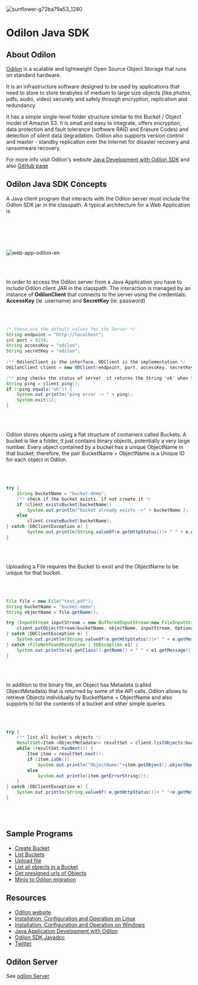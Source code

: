 
![sunflower-g72ba79a53_1280](https://github.com/atolomei/odilon-client/assets/29349757/13cf02bd-68df-41f4-ba09-c26519c287c1)

<h1>Odilon Java SDK </h1>

<h2>About Odilon</h2>
<p> <a href="https://odilon.io">Odilon</a> is a scalable and lightweight Open Source Object Storage that runs on standard hardware.</p>
<p>It is an infrastructure software designed to be used by applications that need to store to store terabytes of medium to large size objects (like photos, pdfs, audio, video) securely and safely through encryption, replication and redundancy. </p> 
<p>It has a simple single-level folder structure similar to the Bucket / Object model of Amazon S3. It is small and easy to integrate, offers encryption, data protection and fault tolerance (software RAID and Erasure Codes) and detection of silent data degradation. Odilon also supports version control and master - standby replication over the Internet for disaster recovery and ransomware recovery.</p>
<p>
For more info visit Odilon's website <a href="https://odilon.io/development.html">Java Development with Odilon SDK</a> and also <a href="https://githug.com/odilon-server.html"> GitHub page</a> 	
</p>

<h2>Odilon Java SDK Concepts</h2>

<p>A Java client program that interacts with the Odilon server must include the Odilon SDK jar in the classpath.
A typical architecture for a Web Application is</p>
<br/>
<br/>
<br/>
<br/>


![web-app-odilon-en](https://github.com/atolomei/odilon-client/assets/29349757/aa736909-f247-4a18-99b9-166adacf0929)

<br/>
<br/>

<p>In order to access the Odilon server from a Java Application you have to include Odilon client JAR in the classpath. The interaction is managed by an instance of <b>OdilonClient</b> that connects to the server using the credentials: <b>AccessKey</b> (ie. username) and <b>SecretKey</b> (ie. password)</p>

<br/>
<br/>

```java
/* these are the default values for the Server */
String endpoint = "http://localhost";
int port = 9234;
String accessKey = "odilon";
String secretKey = "odilon";
						
/** OdilonClient is the interface, ODClient is the implementation */
OdilonClient client = new ODClient(endpoint, port, accessKey, secretKey);

/** ping checks the status of server, it returns the String "ok" when the server is normal */
String ping = client.ping();
if (!ping.equals("ok")) {
	System.out.println("ping error -> " + ping);
	System.exit(1);
}
```

<br/>
<br/>
<p>Odilon stores objects using a flat structure of containers called Buckets. A bucket is like a folder, it just contains binary objects, potentially a very large number. Every object contained by a bucket has a unique ObjectName in that bucket; therefore, the pair BucketName + ObjectName is a Unique ID for each object in Odilon.</p>
<br/>
<br/>

```java
try {
    String bucketName = "bucket-demo";
    /** check if the bucket exists, if not create it */
    if (client.existsBucket(bucketName))
        System.out.println("bucket already exists ->" + bucketName );
    else 
        client.createBucket(bucketName);
} catch (ODClientException e) {
        System.out.println(String.valueOf(e.getHttpStatus())+ " " + e.getMessage()+" " + String.valueOf(e.getErrorCode()));
}
```

<br/>
<br/>
<p>Uploading a File requires the Bucket to exist and the ObjectName to be unique for that bucket.</p>
<br/>
<br/>

```java
File file = new File("test.pdf");
String bucketName = "bucket-demo";
String objectName = file.getName();

try (InputStream inputStream = new BufferedInputStream(new FileInputStream(file))) {	
	client.putObjectStream(bucketName, objectName, inputStream, Optional.of(file.getName()), Optional.empty());
} catch (ODClientException e) {
	System.out.println(String.valueOf(e.getHttpStatus())+" " + e.getMessage()+" " + String.valueOf(e.getErrorCode()));
} catch (FileNotFoundException | IOException e1) {
	System.out.println(e1.getClass().getName() + " " + e1.getMessage());
}
```

<br/>
<br/>
<p>In addition to the binary file, an Object has Metadata (called ObjectMetadata) that is returned by some of the API calls. Odilon allows to retrieve Objects individually by BucketName + ObjectName and also supports to list the contents of a bucket and other simple queries.</p>

<br/>
<br/>

```java
try {
	/** list all bucket's objects */
	ResultSet<Item <ObjectMetadata>> resultSet = client.listObjects(bucket.getName());
	while (resultSet.hasNext()) {
		Item item = resultSet.next();
		if (item.isOk())
			System.out.println("ObjectName:"+item.getObject().objectName+" | file: " + item.getObject().fileName);
		else
			System.out.println(item.getErrorString());
	}
} catch (ODClientException e) {
   	System.out.println(String.valueOf( e.getHttpStatus())+ " "+e.getMessage() + " "+String.valueOf(e.getErrorCode()));
}
```
<br/>
<br/>

<h2>Sample Programs</h2>



<ul>
<li><a href="https://github.com/atolomei/odilon-client/blob/main/src/test/io/odilon/demo/SampleBucketCreation.java">Create Bucket</a></li>	
<li><a href="https://github.com/atolomei/odilon-client/blob/main/src/test/io/odilon/demo/SampleListBuckets.java">List Buckets</a></li>	
<li><a href="https://github.com/atolomei/odilon-client/blob/main/src/test/io/odilon/demo/SamplePutObject.java">Upload file</a></li>		
<li><a href="https://github.com/atolomei/odilon-client/blob/main/src/test/io/odilon/demo/SampleListObjects.java">List all objects in a Bucket</a></li>	
<li><a href="https://odilon.io/examples/SamplePresignedUrl.java">Get presigned urls of Objects</a></li>	
<li><a href="https://github.com/atolomei/miniomigration">Minio to Odilon migration</a></li>
</ul>

<h2>Resources</h2>
<p>
<ul>
<li><a href="https://odilon.io" target="_blank">Odilon website</a></li>	
<li><a href="https://odilon.io/configuration-linux.html" target="_blank">Installation, Configuration and Operation on Linux</a></li>	
<li><a href="https://odilon.io/configuration-windows.html" target="_blank">Installation, Configuration and Operation on Windows</a></li>		
<li><a href="https://odilon.io/development.html" target="_blank">Java Application Development with Odilon</a></li>	
<li><a href="https://odilon.io/javadoc/index.html" target="_blank">Odilon SDK Javadoc</a></li>	
<li><a href="https://twitter.com/odilonSoftware" target="_blank">Twitter</a></li>
</ul>
</p>


<h2>Odilon Server</h2>
<p>See <a href="https://github.com/atolomei/odilon-client" target="_blank">odilon Server</a>
</p>

